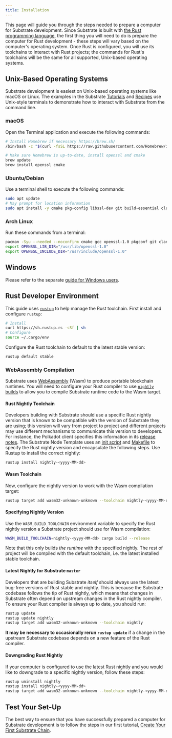 ```yaml
---
title: Installation
---
```


This page will guide you through the steps needed to prepare a computer for Substrate development.
Since Substrate is built with [the Rust programming language](https://www.rust-lang.org/), the first
thing you will need to do is prepare the computer for Rust development - these steps will vary based
on the computer's operating system. Once Rust is configured, you will use its toolchains to interact
with Rust projects; the commands for Rust's toolchains will be the same for all supported,
Unix-based operating systems.

## Unix-Based Operating Systems

Substrate development is easiest on Unix-based operating systems like macOS or Linux. The examples
in the Substrate [Tutorials](../../../../tutorials) and [Recipes](https://substrate.dev/recipes/)
use Unix-style terminals to demonstrate how to interact with Substrate from the command line.

### macOS

Open the Terminal application and execute the following commands:

```bash
# Install Homebrew if necessary https://brew.sh/
/bin/bash -c "$(curl -fsSL https://raw.githubusercontent.com/Homebrew/install/master/install.sh)"

# Make sure Homebrew is up-to-date, install openssl and cmake
brew update
brew install openssl cmake
```

### Ubuntu/Debian

Use a terminal shell to execute the following commands:

```bash
sudo apt update
# May prompt for location information
sudo apt install -y cmake pkg-config libssl-dev git build-essential clang libclang-dev curl
```

### Arch Linux

Run these commands from a terminal:

```bash
pacman -Syu --needed --noconfirm cmake gcc openssl-1.0 pkgconf git clang
export OPENSSL_LIB_DIR="/usr/lib/openssl-1.0"
export OPENSSL_INCLUDE_DIR="/usr/include/openssl-1.0"
```

## Windows

Please refer to the separate [guide for Windows users](windows-users.md).

## Rust Developer Environment

This guide uses [`rustup`](https://rustup.rs/) to help manage the Rust toolchain. First install and
configure `rustup`:

```bash
# Install
curl https://sh.rustup.rs -sSf | sh
# Configure
source ~/.cargo/env
```

Configure the Rust toolchain to default to the latest stable version:

```bash
rustup default stable
```

### WebAssembly Compilation

Substrate uses [WebAssembly](https://webassembly.org/) (Wasm) to produce portable blockchain
runtimes. You will need to configure your Rust compiler to use
[`nightly` builds](https://doc.rust-lang.org/book/appendix-07-nightly-rust.html) to allow you to
compile Substrate runtime code to the Wasm target.

#### Rust Nightly Toolchain

Developers building with Substrate should use a specific Rust nightly version that is known to be
compatible with the version of Substrate they are using; this version will vary from project to
project and different projects may use different mechanisms to communicate this version to
developers. For instance, the Polkadot client specifies this information in its
[release notes](https://github.com/paritytech/polkadot/releases). The Substrate Node Template uses
an
[init script](https://github.com/substrate-developer-hub/substrate-node-template/blob/master/scripts/init.sh)
and
[Makefile](https://github.com/substrate-developer-hub/substrate-node-template/blob/master/Makefile)
to specify the Rust nightly version and encapsulate the following steps. Use Rustup to install the
correct nightly:

```bash
rustup install nightly-<yyyy-MM-dd>
```

#### Wasm Toolchain

Now, configure the nightly version to work with the Wasm compilation target:

```bash
rustup target add wasm32-unknown-unknown --toolchain nightly-<yyyy-MM-dd>
```

#### Specifying Nightly Version

Use the `WASM_BUILD_TOOLCHAIN` environment variable to specify the Rust nightly version a Substrate
project should use for Wasm compilation:

```bash
WASM_BUILD_TOOLCHAIN=nightly-<yyyy-MM-dd> cargo build --release
```

Note that this only builds _the runtime_ with the specified nightly. The rest of project will be
compiled with the default toolchain, i.e. the latest installed stable toolchain.

#### Latest Nightly for Substrate `master`

Developers that are building Substrate _itself_ should always use the latest bug-free versions of
Rust stable and nightly. This is because the Substrate codebase follows the tip of Rust nightly,
which means that changes in Substrate often depend on upstream changes in the Rust nightly compiler.
To ensure your Rust compiler is always up to date, you should run:

```bash
rustup update
rustup update nightly
rustup target add wasm32-unknown-unknown --toolchain nightly
```

**It may be necessary to occasionally rerun `rustup update`** if a change in the upstream Substrate
codebase depends on a new feature of the Rust compiler.

#### Downgrading Rust Nightly

If your computer is configured to use the latest Rust nightly and you would like to downgrade to a
specific nightly version, follow these steps:

```sh
rustup uninstall nightly
rustup install nightly-<yyyy-MM-dd>
rustup target add wasm32-unknown-unknown --toolchain nightly-<yyyy-MM-dd>
```

## Test Your Set-Up

The best way to ensure that you have successfully prepared a computer for Substrate development is
to follow the steps in our first tutorial,
[Create Your First Substrate Chain](../../tutorials/create-your-first-substrate-chain/).
